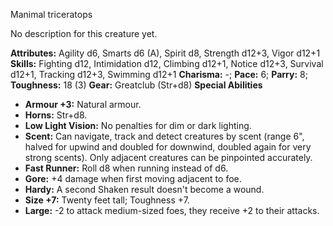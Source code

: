 Manimal triceratops

No description for this creature yet.

**Attributes:** Agility d6, Smarts d6 (A), Spirit d8, Strength d12+3,
Vigor d12+1
**Skills:** Fighting d12, Intimidation d12, Climbing d12+1, Notice
d12+3, Survival d12+1, Tracking d12+3, Swimming d12+1
**Charisma:** -; **Pace:** 6; **Parry:** 8; **Toughness:** 18 (3)
**Gear:** Greatclub (Str+d8)
**Special Abilities**
- **Armour +3:** Natural armour.
- **Horns:** Str+d8.
- **Low Light Vision:** No penalties for dim or dark lighting.
- **Scent:** Can navigate, track and detect creatures by scent (range
6", halved for upwind and doubled for downwind, doubled again for very
strong scents). Only adjacent creatures can be pinpointed accurately.
- **Fast Runner:** Roll d8 when running instead of d6.
- **Gore:** +4 damage when first moving adjacent to foe.
- **Hardy:** A second Shaken result doesn't become a wound.
- **Size +7:** Twenty feet tall; Toughness +7.
- **Large:** -2 to attack medium-sized foes, they receive +2 to their
attacks.

